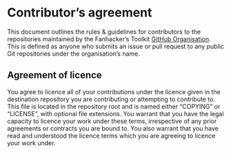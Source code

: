 # Contributor’s agreement

This document outlines the rules & guidelines for contributors to the
repositories maintained by the Fanhacker’s Toolkit
[GitHub Organisation](https://github.com/fhtk). This is defined as anyone
who submits an issue or pull request to any public Git repositories under
the organisation’s name.

## Agreement of licence

You agree to licence all of your contributions under the licence given
in the destination repository you are contributing or attempting to contribute
to. This file is located in the repository root and is named either “COPYING”
or “LICENSE”, with optional file extensions. You warrant that you have the
legal capacity to licence your work under these terms, irrespective of any
prior agreements or contracts you are bound to. You also warrant that you have
read and understood the licence terms which you are agreeing to licence your
work under.
